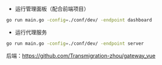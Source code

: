- 运行管理面板（配合前端项目）
```bash
go run main.go -config=./conf/dev/ -endpoint dashboard
```

- 运行代理服务
```bash
go run main.go -config=./conf/dev/ -endpoint server
```

后端：https://github.com/Transmigration-zhou/gateway_vue
